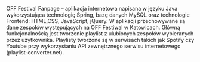 OFF Festival Fanpage – aplikacja internetowa napisana w języku Java wykorzystująca technologię Spring, bazę danych MySQL oraz technologie Frontend: HTML,CSS, JavaScript, jQuery. W aplikacji przechowywane są dane zespołów występujących na OFF Festiwal w Katowicach. Główną funkcjonalnością jest tworzenie playlist z ulubionych zespołów wybieranych przez użytkownika. Playlisty tworzone są w serwisach takich jak Spotify czy Youtube przy wykorzystaniu API zewnętrznego serwisu internetowego (playlist-converter.net).
